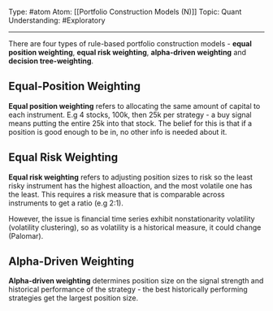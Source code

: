 Type: #atom
Atom: [[Portfolio Construction Models (N)]]
Topic: Quant
Understanding: #Exploratory 

----
There are four types of rule-based portfolio construction models - **equal position weighting**, **equal risk weighting**, **alpha-driven weighting** and **decision tree-weighting**.

## Equal-Position Weighting

**Equal position weighting** refers to allocating the same amount of capital to each instrument. E.g 4 stocks, 100k, then 25k per strategy - a buy signal means putting the entire 25k into that stock. The belief for this is that if a position is good enough to be in, no other info is needed about it.

## Equal Risk Weighting

**Equal risk weighting** refers to adjusting position sizes to risk so the least risky instrument has the highest alloaction, and the most volatile one has the least. This requires a risk measure that is comparable across instruments to get a ratio (e.g 2:1).

However, the issue is financial time series exhibit nonstationarity volatility (volatility clustering), so as volatility is a historical measure, it could change (Palomar).

## Alpha-Driven Weighting 

**Alpha-driven weighting** determines position size on the signal strength and historical performance of the strategy - the best historically performing strategies get the largest position size.
